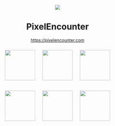
<p align="center">
    <img src="https://pixelencounter.com/android-chrome-192x192.png" />
</p>
<h1 align="center">PixelEncounter</h1>
<p align="center">
<a href="https://pixelencounter.com">https://pixelencounter.com</a>
</p>

<p align="center">
    <img style="width:100px;margin:10px;" src="https://app.pixelencounter.com/api/v2/basic/svgmonsters?saturation=0.1" />
    <img style="width:100px;margin:10px;" src="https://app.pixelencounter.com/api/v2/basic/svgmonsters?saturation=0.5" />
    <img style="width:100px;margin:10px;" src="https://app.pixelencounter.com/api/v2/basic/svgmonsters?saturation=0.8" />
</p>

<p align="center">
    <img style="width:100px;margin:10px;" src="https://app.pixelencounter.com/api/basic/monsters/random?t=1" />
    <img style="width:100px;margin:10px;" src="https://app.pixelencounter.com/api/basic/monsters/random?t=2" />
    <img style="width:100px;margin:10px;" src="https://app.pixelencounter.com/api/basic/monsters/random?t=3" />
</p>
